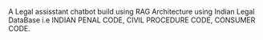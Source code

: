A Legal assisstant chatbot build using RAG Architecture using Indian Legal DataBase i.e INDIAN PENAL CODE, CIVIL PROCEDURE CODE, CONSUMER CODE.
